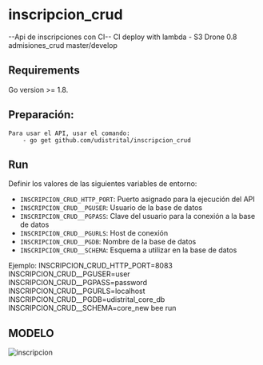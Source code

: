# inscripcion_crud

--Api de inscripciones con CI--
CI deploy with lambda - S3
Drone 0.8 
admisiones_crud master/develop

## Requirements
Go version >= 1.8.

## Preparación:
    Para usar el API, usar el comando:
        - go get github.com/udistrital/inscripcion_crud

## Run

Definir los valores de las siguientes variables de entorno:

 - `INSCRIPCION_CRUD_HTTP_PORT`: Puerto asignado para la ejecución del API
 - `INSCRIPCION_CRUD__PGUSER`: Usuario de la base de datos
 - `INSCRIPCION_CRUD__PGPASS`: Clave del usuario para la conexión a la base de datos  
 - `INSCRIPCION_CRUD__PGURLS`: Host de conexión
 - `INSCRIPCION_CRUD__PGDB`: Nombre de la base de datos
 - `INSCRIPCION_CRUD__SCHEMA`: Esquema a utilizar en la base de datos

Ejemplo: INSCRIPCION_CRUD_HTTP_PORT=8083 INSCRIPCION_CRUD__PGUSER=user INSCRIPCION_CRUD__PGPASS=password INSCRIPCION_CRUD__PGURLS=localhost INSCRIPCION_CRUD__PGDB=udistrital_core_db INSCRIPCION_CRUD__SCHEMA=core_new bee run

## MODELO
![inscripcion](https://user-images.githubusercontent.com/14035745/61455174-646a8800-a928-11e9-94a2-faa36aaa85e9.png)

